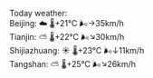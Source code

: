 Today weather:  
Beijing: ☁️   🌡️+21°C 🌬️→35km/h  
Tianjin: ⛅️  🌡️+22°C 🌬️↘30km/h  
Shijiazhuang: ☀️   🌡️+23°C 🌬️↓11km/h  
Tangshan: ⛅️  🌡️+25°C 🌬️↘26km/h  

